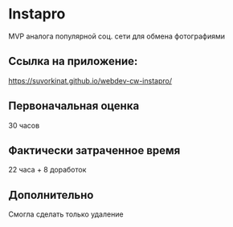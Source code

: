 # Instapro

MVP аналога популярной соц. сети для обмена фотографиями

## Ссылка на приложение:

https://suvorkinat.github.io/webdev-cw-instapro/

## Первоначальная оценка

30 часов

## Фактически затраченное время

22 часа + 8 доработок
## Дополнительно
Смогла сделать только удаление
